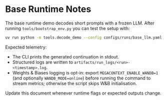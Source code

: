 # Base Runtime Notes

The base runtime demo decodes short prompts with a frozen LLM. After running
`tools/bootstrap_env.py` you can test the setup with:

```bash
uv run python -m tools.decode_demo --config configs/runs/base_llm.yaml
```

Expected telemetry:

- The CLI prints the generated continuation in stdout.
- Structured logs are written to `artifacts/run_logs/<run>-<timestamp>.log`.
- Weights & Biases logging is opt-in: export `MEGACONTEXT_ENABLE_WANDB=1`
  (and optionally `WANDB_MODE=online`) before running the command to stream
  metrics; otherwise the script skips W&B initialisation.

Update this document whenever runtime flags or expected outputs change.

